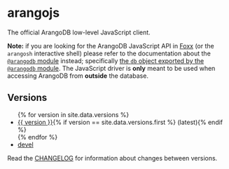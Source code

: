 # arangojs

The official ArangoDB low-level JavaScript client.

**Note:** if you are looking for the ArangoDB JavaScript API in
[Foxx](https://foxx.arangodb.com) (or the `arangosh` interactive shell) please
refer to the documentation about the
[`@arangodb` module](https://www.arangodb.com/docs/stable/foxx-reference-modules.html#the-arangodb-module)
instead; specifically
[the `db` object exported by the `@arangodb` module](https://www.arangodb.com/docs/stable/appendix-references-dbobject.html).
The JavaScript driver is **only** meant to be used when accessing ArangoDB from
**outside** the database.

## Versions

<ul>
{% for version in site.data.versions %}
<li><a href="{{ version }}/index.html">{{ version }}</a>{% if version == site.data.versions.first %} (latest){% endif %}</li>
{% endfor %}
<li><a href="devel/index.html">devel</a></li>
</ul>

Read the [CHANGELOG](/CHANGELOG) for information about changes between versions.
